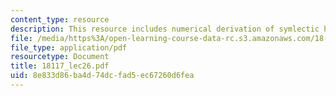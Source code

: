 ```yaml
---
content_type: resource
description: This resource includes numerical derivation of symlectic hodge theory.
file: /media/https%3A/open-learning-course-data-rc.s3.amazonaws.com/18-117-topics-in-several-complex-variables-spring-2005/8e833d86ba4d74dcfad5ec67260d6fea_18117_lec26.pdf
file_type: application/pdf
resourcetype: Document
title: 18117_lec26.pdf
uid: 8e833d86-ba4d-74dc-fad5-ec67260d6fea
---
```

